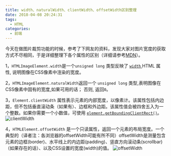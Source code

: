```yaml
---
title: width、naturalWidth、clientWidth、offsetWidth区别整理
date: 2018-04-08 20:24:31
tags:
  - HTML
categories:
  - 前端
---
```

今天在做图片裁剪功能的时候，参考了下网友的资料，发现大家对图片宽度的获取方式不尽相同，于是详细整理下各个属性的区别（详细请参考[MDN](https://developer.mozilla.org/zh-CN/docs/Web/API)）。

1，`HTMLImageElement.width`是一个`unsigned long` 类型反映了 [`width` ](https://developer.mozilla.org/zh-CN/docs/Web/HTML/Element/img#attr-width)HTML 属性, 说明图像在CSS像素中渲染的宽度。

2，`HTMLImageElement.naturalWidth`返回一个 `unsigned long` 类型,表明图像在CSS像素中固有的宽度,如果可用的话； 否则, 返回`0`。

3，`Element.clientWidth` 属性表示元素的内部宽度，以像素计。该属性包括内边距，但不包括垂直滚动条（如果有）、边框和外边距。该属性值会被四舍五入为一个整数。如果你需要一个小数值，可使用 [`element.getBoundingClientRect()`](https://developer.mozilla.org/zh-CN/docs/Web/API/Element/getBoundingClientRect "Element.getBoundingClientRect()方法返回元素的大小及其相对于视口的位置。")。
![clientWidth](clientWidth.png)

4，`HTMLElement.offsetWidth` 是一个只读属性，返回一个元素的布局宽度。一个典型的（译者注：各浏览器的offsetWidth可能有所不同）offsetWidth是测量包含元素的边框(border)、水平线上的内边距(padding)、竖直方向滚动条(scrollbar)（如果存在的话）、以及CSS设置的宽度(width)的值。
![offsetWidth](offsetWidth.png)